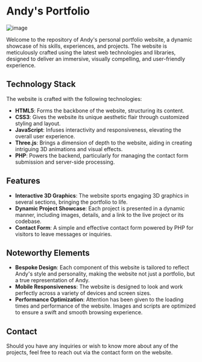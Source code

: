 # Andy's Portfolio

![image](https://github.com/andy-buk/portfolio/assets/117706469/157ac0a9-c1b6-42c6-a9bc-f08975117df9)

Welcome to the repository of Andy's personal portfolio website, a dynamic showcase of his skills, experiences, and projects. The website is meticulously crafted using the latest web technologies and libraries, designed to deliver an immersive, visually compelling, and user-friendly experience.

## Technology Stack

The website is crafted with the following technologies:

- **HTML5**: Forms the backbone of the website, structuring its content.
- **CSS3**: Gives the website its unique aesthetic flair through customized styling and layout. 
- **JavaScript**: Infuses interactivity and responsiveness, elevating the overall user experience.
- **Three.js**: Brings a dimension of depth to the website, aiding in creating intriguing 3D animations and visual effects.
- **PHP**: Powers the backend, particularly for managing the contact form submission and server-side processing.

## Features

- **Interactive 3D Graphics**: The website sports engaging 3D graphics in several sections, bringing the portfolio to life.
- **Dynamic Project Showcase**: Each project is presented in a dynamic manner, including images, details, and a link to the live project or its codebase.
- **Contact Form**: A simple and effective contact form powered by PHP for visitors to leave messages or inquiries.

## Noteworthy Elements

- **Bespoke Design**: Each component of this website is tailored to reflect Andy's style and personality, making the website not just a portfolio, but a true representation of Andy.
- **Mobile Responsiveness**: The website is designed to look and work perfectly across a variety of devices and screen sizes.
- **Performance Optimization**: Attention has been given to the loading times and performance of the website. Images and scripts are optimized to ensure a swift and smooth browsing experience.

## Contact

Should you have any inquiries or wish to know more about any of the projects, feel free to reach out via the contact form on the website.
